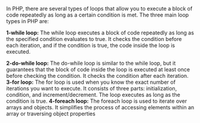 
In PHP, there are several types of loops that allow you to execute a block of code repeatedly as long as a certain condition is met. The three main loop types in PHP are:

**1-while loop:**
The while loop executes a block of code repeatedly as long as the specified condition evaluates to true. It checks the condition before each iteration, and if the condition is true, the code inside the loop is executed.


**2-do-while loop:**
The do-while loop is similar to the while loop, but it guarantees that the block of code inside the loop is executed at least once before checking the condition. It checks the condition after each iteration.
**3-for loop:**
The for loop is used when you know the exact number of iterations you want to execute. It consists of three parts: initialization, condition, and increment/decrement. The loop executes as long as the condition is true.
**4-foreach loop:**
The foreach loop is used to iterate over arrays and objects. It simplifies the process of accessing elements within an array or traversing object properties

